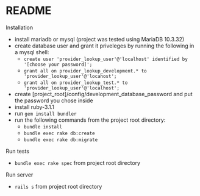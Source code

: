 # README

Installation
* install mariadb or mysql (project was tested using MariaDB 10.3.32)
* create database user and grant it priveleges by running the following in a mysql shell:
  * `create user 'provider_lookup_user'@'localhost' identified by '[choose your password]';`
  * `grant all on provider_lookup_development.* to 'provider_lookup_user'@'locahost';`
  * `grant all on provider_lookup_test.* to 'provider_lookup_user'@'localhost';`
* create [project_root]/config/development_database_password and put the password you chose inside
* install ruby-3.1.1
* run `gem install bundler`
* run the following commands from the project root directory:
  * `bundle install`
  * `bundle exec rake db:create`
  * `bundle exec rake db:migrate`

Run tests
* `bundle exec rake spec` from project root directory

Run server
* `rails s` from project root directory
